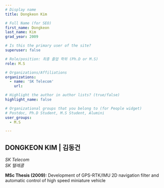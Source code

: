 ```yaml
---
# Display name
title: Dongkeon Kim

# Full Name (for SEO)
first_name: Dongkeon
last_name: Kim
grad_year: 2009

# Is this the primary user of the site?
superuser: false

# Role/position: 최종 졸업 학위 (Ph.D or M.S)
role: M.S

# Organizations/Affiliations
organizations:
  - name: 'SK Telecom'
    url: 

# Highlight the author in author lists? (true/false)
highlight_name: false

# Organizational groups that you belong to (for People widget)
# Postdoc, Ph.D Student, M.S Student, Alumini
user_groups: 
  - M.S

---
```


<!----- 이름" **별표2개 사이에 적을것** ----->

## **DONGKEON KIM | 김동건** 

<!----- 현재 직위/직장: *별표 사이에 적을것*----->

*SK Telecom*</br>
*SK 텔레콤*</br>

<!----- 학위논문 및 졸업연도(박사): 없으면 삭제----->



<!----- 학위논문 및 졸업연도(석사): 없으면 삭제----->

**MSc Thesis (2009):** Development of GPS-RTK/IMU 2D navigation filter and automatic control of high speed miniature vehicle

<!-----  Biography: 없으면 아래 공란----> </br> 



<!------------------------------------>
</br> 
